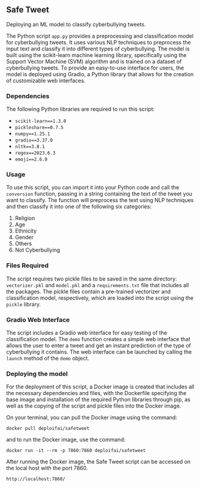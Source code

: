 ## Safe Tweet 

Deploying an ML model to classify cyberbullying tweets.

The Python script `app.py` provides a preprocessing and classification model for cyberbullying tweets. It uses various NLP techniques to preprocess the input text and classify it into different types of cyberbullying. The model is built using the scikit-learn machine learning library, specifically using the Support Vector Machine (SVM) algorithm and is trained on a dataset of cyberbullying tweets. To provide an easy-to-use interface for users, the model is deployed using Gradio, a Python library that allows for the creation of customizable web interfaces.


### Dependencies

The following Python libraries are required to run this script:

- `scikit-learn==1.3.0`
- `pickleshare==0.7.5`
- `numpy==1.25.1`
- `gradio==3.37.0`
- `nltk==3.8.1`
- `regex==2023.6.3`
- `emoji==2.6.0`


### Usage

To use this script, you can import it into your Python code and call the `conversion` function, passing in a string containing the text of the tweet you want to classify. The function will preprocess the text using NLP techniques and then classify it into one of the following six categories:

1. Religion
2. Age
3. Ethnicity
4. Gender
5. Others
6. Not Cyberbullying


### Files Required

The script requires two pickle files to be saved in the same directory: `vectorizer.pkl` and `model.pkl` and a `requirements.txt` file that includes all the packages. The pickle files contain a pre-trained vectorizer and classification model, respectively, which are loaded into the script using the `pickle` library. 


### Gradio Web Interface

The script includes a Gradio web interface for easy testing of the classification model. The `demo` function creates a simple web interface that allows the user to enter a tweet and get an instant prediction of the type of cyberbullying it contains. The web interface can be launched by calling the `launch` method of the `demo` object.


### Deploying the model 

For the deployment of this script, a Docker image is created that includes all the necessary dependencies and files, with the Dockerfile specifying the base image and installation of the required Python libraries through pip, as well as the copying of the script and pickle files into the Docker image. 

On your terminal, you can pull the Docker image using the command:
```shell
docker pull deploifai/safetweet
```

and to run the Docker image, use the command:
 ```shell
 docker run -it --rm -p 7860:7860 deploifai/safetweet
 ```
 
After running the Docker image, the Safe Tweet script can be accessed on the local host with the port 7860.

 ```shell
 http://localhost:7860/
 ```
